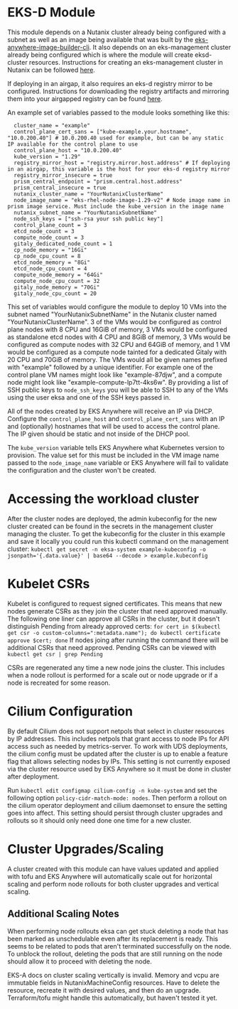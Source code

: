 # EKS-D Module

This module depends on a Nutanix cluster already being configured with a subnet as well as an image being available that was built by the [eks-anywhere-image-builder-cli](https://anywhere.eks.amazonaws.com/docs/osmgmt/artifacts/). It also depends on an eks-management cluster already being configured which is where the module will create eksd-cluster resources. Instructions for creating an eks-management cluster in Nutanix can be followed [here](https://anywhere.eks.amazonaws.com/docs/getting-started/nutanix/nutanix-getstarted/).

If deploying in an airgap, it also requires an eks-d registry mirror to be configured. Instructions for downloading the registry artifacts and mirroring them into your airgapped registry can be found [here](https://anywhere.eks.amazonaws.com/docs/getting-started/airgapped/).

An example set of variables passed to the module looks something like this:
```
  cluster_name = "example"
  control_plane_cert_sans = ["kube-example.your.hostname", "10.0.200.40"] # 10.0.200.40 used for example, but can be any static IP available for the control plane to use
  control_plane_host = "10.0.200.40"
  kube_version = "1.29"
  registry_mirror_host = "registry.mirror.host.address" # If deploying in an airgap, this variable is the host for your eks-d registry mirror
  registry_mirror_insecure = true
  prism_central_endpoint = "prism.central.host.address"
  prism_central_insecure = true
  nutanix_cluster_name = "YourNutanixClusterName"
  node_image_name = "eks-rhel-node-image-1.29-v2" # Node image name in prism image service. Must include the kube_version in the image name
  nutanix_subnet_name = "YourNutanixSubnetName"
  node_ssh_keys = ["ssh-rsa your ssh public key"]
  control_plane_count = 3
  etcd_node_count = 3
  compute_node_count = 3
  gitaly_dedicated_node_count = 1
  cp_node_memory = "16Gi"
  cp_node_cpu_count = 8
  etcd_node_memory = "8Gi"
  etcd_node_cpu_count = 4
  compute_node_memory = "64Gi"
  compute_node_cpu_count = 32
  gitaly_node_memory = "70Gi"
  gitaly_node_cpu_count = 20
```

This set of variables would configure the module to deploy 10 VMs into the subnet named "YourNutanixSubnetName" in the Nutanix cluster named "YourNutanixClusterName". 3 of the VMs would be configured as control plane nodes with 8 CPU and 16GiB of memory, 3 VMs would be configured as standalone etcd nodes with 4 CPU and 8GiB of memory, 3 VMs would be configured as compute nodes with 32 CPU and 64GiB of memory, and 1 VM would be configured as a compute node tainted for a dedicated Gitaly with 20 CPU and 70GiB of memory. The VMs would all be given names prefixed with "example" followed by a unique identifier. For example one of the control plane VM names might look like "example-87djw", and a compute node might look like "example-compute-lp7tt-4ks6w". By providing a list of SSH public keys to `node_ssh_keys` you will be able to SSH to any of the VMs using the user eksa and one of the SSH keys passed in.

All of the nodes created by EKS Anywhere will receive an IP via DHCP. Configure the `control_plane_host` and `control_plane_cert_sans` with an IP and (optionally) hostnames that will be used to access the control plane. The IP given should be static and not inside of the DHCP pool.

The `kube_version` variable tells EKS Anywhere what Kubernetes version to provision. The value set for this must be included in the VM image name passed to the `node_image_name` variable or EKS Anywhere will fail to validate the configuration and the cluster won't be created.

# Accessing the workload cluster

After the cluster nodes are deployed, the admin kubeconfig for the new cluster created can be found in the secrets in the management cluster managing the cluster. To get the kubeconfig for the cluster in this example and save it locally you could run this kubectl command on the management cluster: `kubectl get secret -n eksa-system example-kubeconfig -o jsonpath='{.data.value}' | base64 --decode > example.kubeconfig`

# Kubelet CSRs

Kubelet is configured to request signed certificates. This means that new nodes generate CSRs as they join the cluster that need approved manually. The following one liner can approve all CSRs in the cluster, but it doesn't distinguish Pending from already approved certs: `for cert in $(kubectl get csr -o custom-columns=":metadata.name"); do kubectl certificate approve $cert; done` If nodes joing after running the command there will be additional CSRs that need approved. Pending CSRs can be viewed with `kubectl get csr | grep Pending`

CSRs are regenerated any time a new node joins the cluster. This includes when a node rollout is performed for a scale out or node upgrade or if a node is recreated for some reason.

# Cilium Configuration

By default Cilium does not support netpols that select in cluster resources by IP addresses. This includes netpols that grant access to node IPs for API access such as needed by metrics-server. To work with UDS deployments, the cilium config must be updated after the cluster is up to enable a feature flag that allows selecting nodes by IPs. This setting is not currently exposed via the cluster resource used by EKS Anywhere so it must be done in cluster after deployment.

Run `kubectl edit configmap cilium-config -n kube-system` and set the following option `policy-cidr-match-mode: nodes`. Then perform a rollout on the cilium operator deployment and cilium daemonset to ensure the setting goes into affect. This setting should persist through cluster upgrades and rollouts so it should only need done one time for a new cluster.

# Cluster Upgrades/Scaling

A cluster created with this module can have values updated and applied with tofu and EKS Anywhere will automatically scale out for horizontal scaling and perform node rollouts for both cluster upgrades and vertical scaling.

## Additional Scaling Notes

When performing node rollouts eksa can get stuck deleting a node that has been marked as unschedulable even after its replacement is ready. This seems to be related to pods that aren't terminated successfully on the node. To unblock the rollout, deleting the pods that are still running on the node should allow it to proceed with deleting the node.

EKS-A docs on cluster scaling vertically is invalid. Memory and vcpu are immutable fields in NutanixMachineConfig resources. Have to delete the resource, recreate it with desired values, and then do an upgrade. Terraform/tofu might handle this automatically, but haven't tested it yet.
